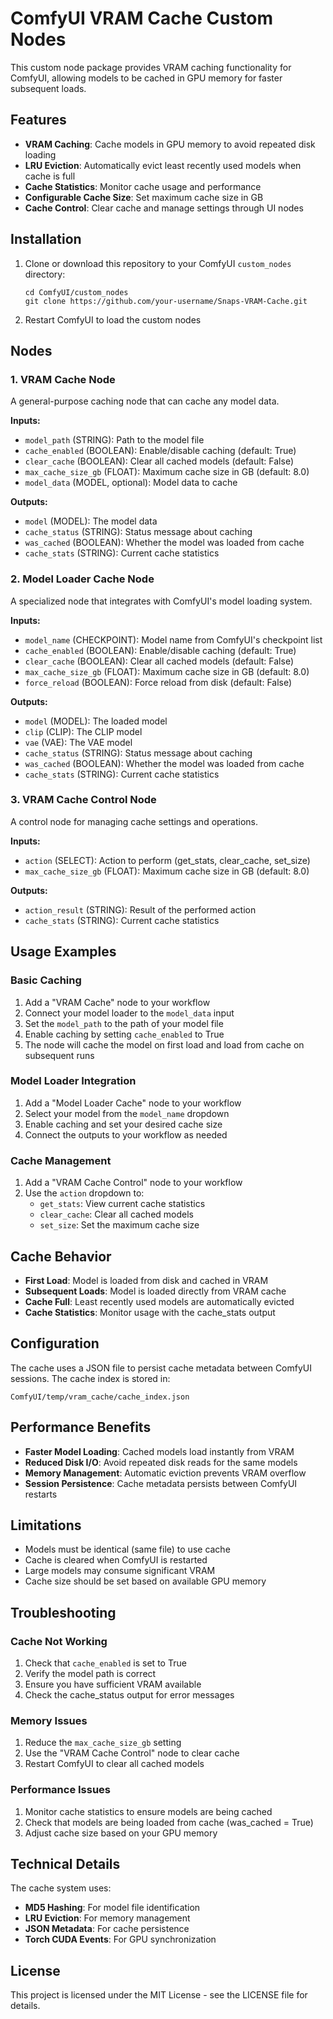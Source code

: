 # ComfyUI VRAM Cache Custom Nodes

This custom node package provides VRAM caching functionality for ComfyUI, allowing models to be cached in GPU memory for faster subsequent loads.

## Features

- **VRAM Caching**: Cache models in GPU memory to avoid repeated disk loading
- **LRU Eviction**: Automatically evict least recently used models when cache is full
- **Cache Statistics**: Monitor cache usage and performance
- **Configurable Cache Size**: Set maximum cache size in GB
- **Cache Control**: Clear cache and manage settings through UI nodes

## Installation

1. Clone or download this repository to your ComfyUI `custom_nodes` directory:
   ```
   cd ComfyUI/custom_nodes
   git clone https://github.com/your-username/Snaps-VRAM-Cache.git
   ```

2. Restart ComfyUI to load the custom nodes

## Nodes

### 1. VRAM Cache Node
A general-purpose caching node that can cache any model data.

**Inputs:**
- `model_path` (STRING): Path to the model file
- `cache_enabled` (BOOLEAN): Enable/disable caching (default: True)
- `clear_cache` (BOOLEAN): Clear all cached models (default: False)
- `max_cache_size_gb` (FLOAT): Maximum cache size in GB (default: 8.0)
- `model_data` (MODEL, optional): Model data to cache

**Outputs:**
- `model` (MODEL): The model data
- `cache_status` (STRING): Status message about caching
- `was_cached` (BOOLEAN): Whether the model was loaded from cache
- `cache_stats` (STRING): Current cache statistics

### 2. Model Loader Cache Node
A specialized node that integrates with ComfyUI's model loading system.

**Inputs:**
- `model_name` (CHECKPOINT): Model name from ComfyUI's checkpoint list
- `cache_enabled` (BOOLEAN): Enable/disable caching (default: True)
- `clear_cache` (BOOLEAN): Clear all cached models (default: False)
- `max_cache_size_gb` (FLOAT): Maximum cache size in GB (default: 8.0)
- `force_reload` (BOOLEAN): Force reload from disk (default: False)

**Outputs:**
- `model` (MODEL): The loaded model
- `clip` (CLIP): The CLIP model
- `vae` (VAE): The VAE model
- `cache_status` (STRING): Status message about caching
- `was_cached` (BOOLEAN): Whether the model was loaded from cache
- `cache_stats` (STRING): Current cache statistics

### 3. VRAM Cache Control Node
A control node for managing cache settings and operations.

**Inputs:**
- `action` (SELECT): Action to perform (get_stats, clear_cache, set_size)
- `max_cache_size_gb` (FLOAT): Maximum cache size in GB (default: 8.0)

**Outputs:**
- `action_result` (STRING): Result of the performed action
- `cache_stats` (STRING): Current cache statistics

## Usage Examples

### Basic Caching
1. Add a "VRAM Cache" node to your workflow
2. Connect your model loader to the `model_data` input
3. Set the `model_path` to the path of your model file
4. Enable caching by setting `cache_enabled` to True
5. The node will cache the model on first load and load from cache on subsequent runs

### Model Loader Integration
1. Add a "Model Loader Cache" node to your workflow
2. Select your model from the `model_name` dropdown
3. Enable caching and set your desired cache size
4. Connect the outputs to your workflow as needed

### Cache Management
1. Add a "VRAM Cache Control" node to your workflow
2. Use the `action` dropdown to:
   - `get_stats`: View current cache statistics
   - `clear_cache`: Clear all cached models
   - `set_size`: Set the maximum cache size

## Cache Behavior

- **First Load**: Model is loaded from disk and cached in VRAM
- **Subsequent Loads**: Model is loaded directly from VRAM cache
- **Cache Full**: Least recently used models are automatically evicted
- **Cache Statistics**: Monitor usage with the cache_stats output

## Configuration

The cache uses a JSON file to persist cache metadata between ComfyUI sessions. The cache index is stored in:
```
ComfyUI/temp/vram_cache/cache_index.json
```

## Performance Benefits

- **Faster Model Loading**: Cached models load instantly from VRAM
- **Reduced Disk I/O**: Avoid repeated disk reads for the same models
- **Memory Management**: Automatic eviction prevents VRAM overflow
- **Session Persistence**: Cache metadata persists between ComfyUI restarts

## Limitations

- Models must be identical (same file) to use cache
- Cache is cleared when ComfyUI is restarted
- Large models may consume significant VRAM
- Cache size should be set based on available GPU memory

## Troubleshooting

### Cache Not Working
1. Check that `cache_enabled` is set to True
2. Verify the model path is correct
3. Ensure you have sufficient VRAM available
4. Check the cache_status output for error messages

### Memory Issues
1. Reduce the `max_cache_size_gb` setting
2. Use the "VRAM Cache Control" node to clear cache
3. Restart ComfyUI to clear all cached models

### Performance Issues
1. Monitor cache statistics to ensure models are being cached
2. Check that models are being loaded from cache (was_cached = True)
3. Adjust cache size based on your GPU memory

## Technical Details

The cache system uses:
- **MD5 Hashing**: For model file identification
- **LRU Eviction**: For memory management
- **JSON Metadata**: For cache persistence
- **Torch CUDA Events**: For GPU synchronization

## License

This project is licensed under the MIT License - see the LICENSE file for details. 